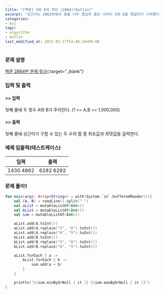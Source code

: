 ```yaml
---
title: "[백준] 5와 6의 차이 (2864)(kotlin)"
excerpt: "상근이는 2863번에서 표를 너무 열심히 돌린 나머지 5와 6을 헷갈리기 시작했다."
categories:
- boj
tags:
- algorithm
- kotlin
last_modified_at: 2021-02-17T14:48:10+09:00
---
```



### 문제 설명
[백준 2864번 문제 링크](https://www.acmicpc.net/problem/2864#description){:target="_blank"}




### 입력 및 출력
#### >> 입력
첫째 줄에 두 정수 A와 B가 주어진다. (1 <= A,B <= 1,000,000)



#### >> 출력
첫째 줄에 상근이가 구할 수 있는 두 수의 합 중 최솟값과 최댓값을 출력한다.





### 예제 입출력(테스트케이스)


|입력|출력|
|-----|------|
|1430 4862|6282 6292|




### 문제 풀이1
```kotlin
fun main(args: Array<String>) = with(System.`in`.bufferedReader()){
    val (A, B) = readLine().split(" ")
    val aList = mutableListOf<Int>()
    val bList = mutableListOf<Int>()
    val sum = mutableListOf<Int>()

    aList.add(A.toInt())
    aList.add(A.replace("5", "6").toInt())
    aList.add(A.replace("6", "5").toInt())
    bList.add(B.toInt())
    bList.add(B.replace("5", "6").toInt())
    bList.add(B.replace("6", "5").toInt())

    aList.forEach { a ->
        bList.forEach { b ->
            sum.add(a + b)
        }
    }

    println("${sum.minByOrNull { it }} ${sum.maxByOrNull { it }}")
}
```
